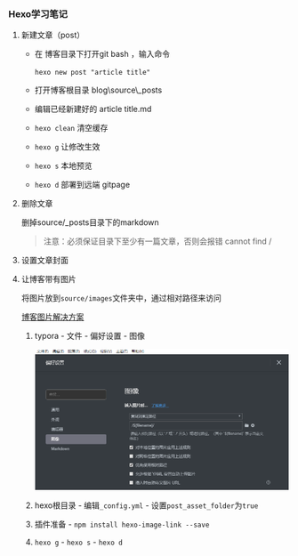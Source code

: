 ### Hexo学习笔记

1. 新建文章（post）

   + 在 博客目录下打开git bash ，输入命令

     `hexo new post "article title"`

   + 打开博客根目录 blog\source\\_posts
   + 编辑已经新建好的 article title.md 
   + `hexo clean` 清空缓存
   + `hexo g`  让修改生效
   + `hexo s`  本地预览
   + `hexo d`  部署到远端 gitpage 

2. 删除文章

   删掉source/_posts目录下的markdown

   > 注意：必须保证目录下至少有一篇文章，否则会报错 cannot find /
   
   
   
3. 设置文章封面

   

4. 让博客带有图片

   将图片放到`source/images`文件夹中，通过相对路径来访问

   [博客图片解决方案]()
   
   1. typora - 文件 - 偏好设置 - 图像
   
      ![image-20200603224747763](Hexo学习笔记/image-20200603224747763.png)
   
   2. hexo根目录 - 编辑`_config.yml` -  设置`post_asset_folder`为`true`
   
   3. 插件准备 - `npm install hexo-image-link --save`
   
   4. `hexo g` - `hexo s` - `hexo d`
   
      

